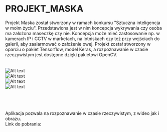 # PROJEKT_MASKA
Projekt Maska został stworzony w ramach konkursu "Sztuczna inteligencja w moim życiu". Przedstawiona jest w nim koncepcja wykrywania czy osoba ma założona maseczkę czy nie. Koncepcja może mieć zastosowanie np. w kamerach IP i CCTV w marketach, na lotniskach czy też przy wejściach do galerii, aby zaalarmować o założenie owej. Projekt został stworzony w oparciu o pakiet Tensorflow, model Keras, a rozpoznawanie w czasie rzeczywistym jest dostępne dzięki pakietowi OpenCV.<br/>
<br/>
<br/>
![Alt text](https://github.com/wonderooo/PROJEKT_MASKA/blob/main/3.gif)
<br/>
![Alt text](https://github.com/wonderooo/PROJEKT_MASKA/blob/main/1.gif)
<br/>
![Alt text](https://github.com/wonderooo/PROJEKT_MASKA/blob/main/4.gif)
<br/>
![Alt text](https://github.com/wonderooo/PROJEKT_MASKA/blob/main/2.gif)
<br/><br/><br/><br/><br/>
Aplikacja pozwala na rozpoznawanie w czasie rzeczywistym, z wideo jak i obrazu.<br/>
Link do pobrania:<br/>
